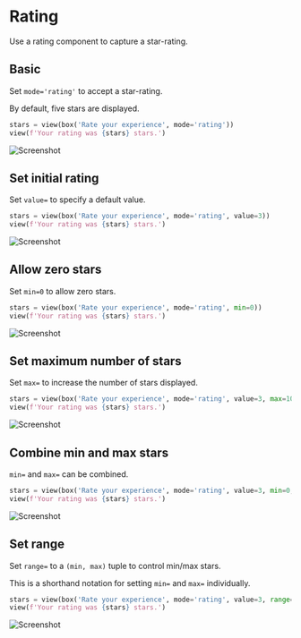 # Rating

Use a rating component to capture a star-rating.

## Basic

Set `mode='rating'` to accept a star-rating.

By default, five stars are displayed.


```py
stars = view(box('Rate your experience', mode='rating'))
view(f'Your rating was {stars} stars.')
```


![Screenshot](assets/screenshots/rating_basic.png)


## Set initial rating

Set `value=` to specify a default value.


```py
stars = view(box('Rate your experience', mode='rating', value=3))
view(f'Your rating was {stars} stars.')
```


![Screenshot](assets/screenshots/rating_value.png)


## Allow zero stars

Set `min=0` to allow zero stars.


```py
stars = view(box('Rate your experience', mode='rating', min=0))
view(f'Your rating was {stars} stars.')
```


![Screenshot](assets/screenshots/rating_min.png)


## Set maximum number of stars

Set `max=` to increase the number of stars displayed.


```py
stars = view(box('Rate your experience', mode='rating', value=3, max=10))
view(f'Your rating was {stars} stars.')
```


![Screenshot](assets/screenshots/rating_max.png)


## Combine min and max stars

`min=` and `max=` can be combined.


```py
stars = view(box('Rate your experience', mode='rating', value=3, min=0, max=10))
view(f'Your rating was {stars} stars.')
```


![Screenshot](assets/screenshots/rating_min_max.png)


## Set range

Set `range=` to a `(min, max)` tuple to control min/max stars.

This is a shorthand notation for setting `min=` and `max=` individually.


```py
stars = view(box('Rate your experience', mode='rating', value=3, range=(0, 10)))
view(f'Your rating was {stars} stars.')
```


![Screenshot](assets/screenshots/rating_range.png)
